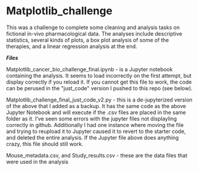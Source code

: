 # Matplotlib_challenge

This was a challenge to complete some cleaning and analysis tasks on fictional in-vivo pharmacological data. The analyses include descriptive statistics, 
several kinds of plots, a box plot analysis of some of the therapies, and a linear regression analysis at the end. 

***Files***

Matplotlib_cancer_bio_challenge_final.ipynb - is a Jupyter notebook containing the analysis. It seems to load incorrectly on the first attempt, but display 
correctly if you reload it. If you cannot get this file to work, the code can be perused in the "just_code" version I pushed to this repo (see below).

Matplotlib_challenge_final_just_code_v2.py - this is a de-jupyterized version of the above that I added as a backup. It has the same code as the above Jupyter Notebook
and will execute if the .csv files are placed in the same folder as it. I've seen some errors with the jupyter files not displayling correctly in github. Additionally
I had one instance where moving the file and trying to reupload it to Jupyter caused it to revert to the starter code, and deleted the entire analysis. If the Jupyter  file above does anything crazy, this file should still work.

Mouse_metadata.csv, and Study_results.csv - these are the data files that were used in the analysis
